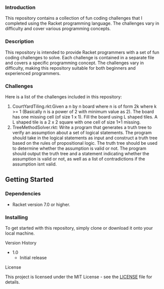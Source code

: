 ### Introduction

This repository contains a collection of fun coding challenges that I completed using the Racket programming language. The challenges vary in difficulty and cover various programming concepts.

### Description

This repository is intended to provide Racket programmers with a set of fun coding challenges to solve. Each challenge is contained in a separate file and covers a specific programming concept. The challenges vary in difficulty, making this repository suitable for both beginners and experienced programmers.

### Challenges

Here is a list of the challenges included in this repository:
1. CourtYardTiling.rkt:Given a n by n board where n is of form 2k where k >= 1 (Basically n is a power of 2 with minimum value as 2). The board has one missing cell (of size 1 x 1). Fill the board using L shaped tiles. A L shaped tile is a 2 x 2 square with one cell of size 1×1 missing.
2. TreeMethodSolver.rkt: Write a program that generates a truth tree to verify an assumption about a set of logical statements. The program should take in the logical statements as input and construct a truth tree based on the rules of propositional logic. The truth tree should be used to determine whether the assumption is valid or not. The program should output the truth tree and a statement indicating whether the assumption is valid or not, as well as a list of contradictions if the assumption isnt valid.

## Getting Started

### Dependencies

*   Racket version 7.0 or higher.

### Installing

To get started with this repository, simply clone or download it onto your local machine.

Version History

*   1.0
    *   Initial release

License

This project is licensed under the MIT License - see the [LICENSE](LICENSE) file for details.
